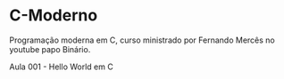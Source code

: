 # C-Moderno
Programação moderna em C, curso ministrado por Fernando Mercês no youtube papo Binário.

Aula 001 - Hello World em C
